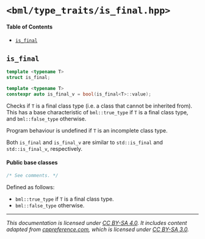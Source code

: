 # `<bml/type_traits/is_final.hpp>`
#### Table of Contents
- [`is_final`](#is_final)

## `is_final`
```c++
template <typename T>
struct is_final;

template <typename T>
constexpr auto is_final_v = bool(is_final<T>::value);
```
Checks if `T` is a final class type (i.e. a class that cannot be inherited from). This has a base
characteristic of `bml::true_type` if `T` is a final class type, and `bml::false_type` otherwise.

Program behaviour is undefined if `T` is an incomplete class type.

Both `is_final` and `is_final_v` are similar to `std::is_final` and `std::is_final_v`, respectively.

#### Public base classes
```c++
/* See comments. */
```
Defined as follows:

- `bml::true_type` if `T` is a final class type.
- `bml::false_type` otherwise.

---
*This documentation is licensed under [CC BY-SA 4.0][1]. It includes content adapted from
[cppreference.com][2], which is licensed under [CC BY-SA 3.0][3].*

[1]: https://creativecommons.org/licenses/by-sa/4.0
[2]: https://en.cppreference.com
[3]: https://creativecommons.org/licenses/by-sa/3.0
